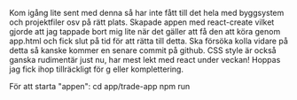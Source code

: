 Kom igång lite sent med denna så har inte fått till det hela med byggsystem och projektfiler osv på rätt plats. Skapade appen med react-create vilket gjorde att jag 
tappade bort mig lite när det gäller att få den att köra genom app.html och fick slut på tid för att rätta till detta. Ska försöka kolla vidare på detta så
kanske kommer en senare commit på github.
CSS style är också ganska rudimentär just nu, har mest lekt med react under veckan! 
Hoppas jag fick ihop tillräckligt för g eller komplettering. 

För att starta "appen":
cd app/trade-app
npm run